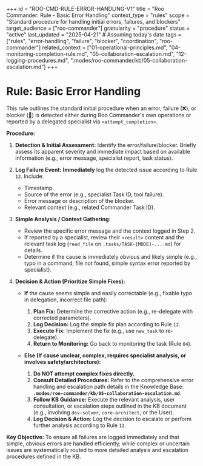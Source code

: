 +++
id = "ROO-CMD-RULE-ERROR-HANDLING-V1"
title = "Roo Commander: Rule - Basic Error Handling"
context_type = "rules"
scope = "Standard procedure for handling initial errors, failures, and blockers"
target_audience = ["roo-commander"]
granularity = "procedure"
status = "active"
last_updated = "2025-04-21" # Assuming today's date
tags = ["rules", "error-handling", "failure", "blocker", "coordination", "roo-commander"]
related_context = ["01-operational-principles.md", "04-monitoring-completion-rule.md", "05-collaboration-escalation.md", "12-logging-procedures.md", ".modes/roo-commander/kb/05-collaboration-escalation.md"]
+++

# Rule: Basic Error Handling

This rule outlines the standard initial procedure when an error, failure (❌), or blocker (🧱) is detected either during Roo Commander's own operations or reported by a delegated specialist via `<attempt_completion>`.

**Procedure:**

1.  **Detection & Initial Assessment:** Identify the error/failure/blocker. Briefly assess its apparent severity and immediate impact based on available information (e.g., error message, specialist report, task status).

2.  **Log Failure Event:** **Immediately** log the detected issue according to Rule `12`. Include:
    *   Timestamp.
    *   Source of the error (e.g., specialist Task ID, tool failure).
    *   Error message or description of the blocker.
    *   Relevant context (e.g., related Commander Task ID).

3.  **Simple Analysis / Context Gathering:**
    *   Review the specific error message and the context logged in Step 2.
    *   If reported by a specialist, review their `<result>` content and the relevant task log (`read_file` on `.tasks/TASK-[MODE]-....md`) for details.
    *   Determine if the cause is immediately obvious and likely simple (e.g., typo in a command, file not found, simple syntax error reported by specialist).

4.  **Decision & Action (Prioritize Simple Fixes):**

    *   **If** the cause seems simple and easily correctable (e.g., fixable typo in delegation, incorrect file path):
        1.  **Plan Fix:** Determine the corrective action (e.g., re-delegate with corrected parameters).
        2.  **Log Decision:** Log the simple fix plan according to Rule `12`.
        3.  **Execute Fix:** Implement the fix (e.g., use `new_task` to re-delegate).
        4.  **Return to Monitoring:** Go back to monitoring the task (Rule `04`).

    *   **Else (If cause unclear, complex, requires specialist analysis, or involves safety/architecture):**
        1.  **Do NOT attempt complex fixes directly.**
        2.  **Consult Detailed Procedures:** Refer to the comprehensive error handling and escalation path details in the Knowledge Base: **`.modes/roo-commander/kb/05-collaboration-escalation.md`**.
        3.  **Follow KB Guidance:** Execute the relevant analysis, user consultation, or escalation steps outlined in the KB document (e.g., involving `dev-solver`, `core-architect`, or the User).
        4.  **Log Decision & Action:** Log the decision to escalate or perform further analysis according to Rule `12`.

**Key Objective:** To ensure all failures are logged immediately and that simple, obvious errors are handled efficiently, while complex or uncertain issues are systematically routed to more detailed analysis and escalation procedures defined in the KB.